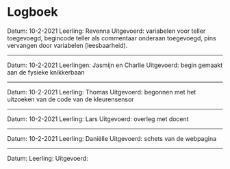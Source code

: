 # Logboek

Datum: 10-2-2021
Leerling: Revenna 
Uitgevoerd: variabelen voor teller toegevoegd, begincode teller als commentaar onderaan toegevoegd, pins vervangen door variabelen (leesbaarheid).

---

Datum: 10-2-2021
Leerlingen: Jasmijn en Charlie
Uitgevoerd: begin gemaakt aan de fysieke knikkerbaan

---

Datum: 10-2-2021
Leerling: Thomas
Uitgevoerd: begonnen met het uitzoeken van de code van de kleurensensor

---

Datum: 10-2-2021
Leerling: Lars 
Uitgevoerd: overleg met docent

---

Datum: 10-2-2021
Leerling: Daniëlle 
Uitgevoerd: schets van de webpagina

---

Datum: 
Leerling:
Uitgevoerd: